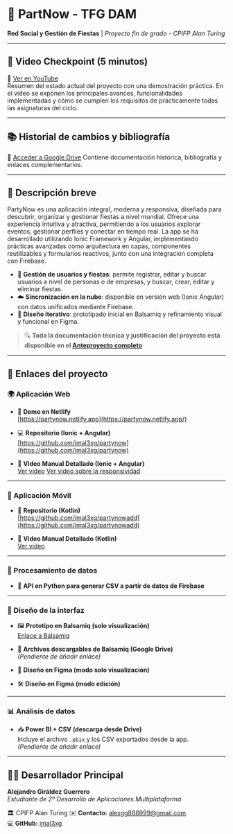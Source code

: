 # 👑 PartNow - TFG DAM

**Red Social y Gestión de Fiestas** | *Proyecto fin de grado - CPIFP Alan Turing*

---

## 🎥 Video Checkpoint (5 minutos)  
🔗 [Ver en YouTube]()  
Resumen del estado actual del proyecto con una demostración práctica. En el video se exponen los principales avances, funcionalidades implementadas y cómo se cumplen los requisitos de prácticamente todas las asignaturas del ciclo.

---

## 📚 Historial de cambios y bibliografía  
📁 [Acceder a Google Drive]()
Contiene documentación histórica, bibliografía y enlaces complementarios.

---

## 📌 Descripción breve

PartyNow es una aplicación integral, moderna y responsiva, diseñada para descubrir, organizar y gestionar fiestas a nivel mundial. Ofrece una experiencia intuitiva y atractiva, permitiendo a los usuarios explorar eventos, gestionar perfiles y conectar en tiempo real. La app se ha desarrollado utilizando Ionic Framework y Angular, implementando prácticas avanzadas como arquitectura en capas, componentes reutilizables y formularios reactivos, junto con una integración completa con Firebase.

- 📲 **Gestión de usuarios y fiestas**: permite registrar, editar y buscar usuarios a nivel de personas o de empresas, y buscar, crear, editar y eliminar fiestas.
- ☁️ **Sincronización en la nube**: disponible en versión web (Ionic Angular) con datos unificados mediante Firebase.
- 🧪 **Diseño iterativo**: prototipado inicial en Balsamiq y refinamiento visual y funcional en Figma.

> 🔍 **Toda la documentación técnica y justificación del proyecto está disponible en el [Anteproyecto completo](https://www.notion.so/PartyNow-ANTEPROYECTO-1eb73c3c9fd480298e92e76e79ee7f7d?pvs=4)**

---

## 🔗 Enlaces del proyecto

### 🌍 Aplicación Web

- 🔗 **Demo en Netlify**  
  [https://partynow.netlify.app](https://partynow.netlify.app/)

- 💻 **Repositorio (Ionic + Angular)**  
  [https://github.com/imal3xg/partynow](https://github.com/imal3xg/partynow)

- 🎥 **Video Manual Detallado (Ionic + Angular)**  
  [Ver video](https://drive.google.com/file/d/1nZW0Gk5TOxnkq9OVdCxdF5hrzCG-3DKa/view?pli=1)
  [Ver video sobre la responsividad](https://drive.google.com/file/d/1VYgMvTqAa9fwqXPFVuFfLEioJCa-DISh/view)

---

### 📱 Aplicación Móvil

- 📱 **Repositorio (Kotlin)**  
  [https://github.com/imal3xg/partynowadd](https://github.com/imal3xg/partynowadd)

- 🎥 **Video Manual Detallado (Kotlin)**  
  [Ver video]()

---

### 🧠 Procesamiento de datos

- 🐍 **API en Python para generar CSV a partir de datos de Firebase**  
  []()

---

### 🎨 Diseño de la interfaz

- 🖼️ **Prototipo en Balsamiq (solo visualización)**  
  [Enlace a Balsamiq](https://balsamiq.cloud/soqlapt/pkyu81e)

- 📁 **Archivos descargables de Balsamiq (Google Drive)**  
  *(Pendiente de añadir enlace)*

- 🎯 **Diseño en Figma (modo solo visualización)**  
  []()

- 🛠️ **Diseño en Figma (modo edición)**  
  []()

---

### 📊 Análisis de datos

- 📥 **Power BI + CSV (descarga desde Drive)**  
  Incluye el archivo `.pbix` y los CSV exportados desde la app.  
  *(Pendiente de añadir enlace)*

---

## 🧑‍💻 Desarrollador Principal

**Alejandro Giráldez Guerrero**  
*Estudiante de 2º Desarrollo de Aplicaciones Multiplataforma*

🏛️ CPIFP Alan Turing
✉️ **Contacto:** alexgg888999@gmail.com  
💻 **GitHub:** [imal3xg](https://github.com/imal3xg)